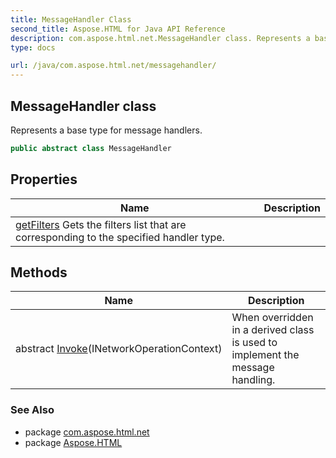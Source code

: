 ```yaml
---
title: MessageHandler Class
second_title: Aspose.HTML for Java API Reference
description: com.aspose.html.net.MessageHandler class. Represents a base type for message handlers
type: docs

url: /java/com.aspose.html.net/messagehandler/
---
```

## MessageHandler class

Represents a base type for message handlers.

```java
public abstract class MessageHandler
```

## Properties

| Name | Description |
| --- | --- |
| [getFilters](../../com.aspose.html.net/messagehandler/filters/) Gets the filters list that are corresponding to the specified handler type. |

## Methods

| Name | Description |
| --- | --- |
| abstract [Invoke](../../com.aspose.html.net/messagehandler/invoke/)(INetworkOperationContext) | When overridden in a derived class is used to implement the message handling. |

### See Also

* package [com.aspose.html.net](../../com.aspose.html.net/)
* package [Aspose.HTML](../../)

